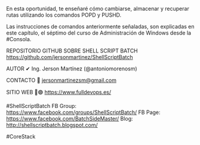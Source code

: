 En esta oportunidad, te enseñaré cómo cambiarse, almacenar y recuperar rutas utilizando los comandos POPD y PUSHD. 

Las instrucciones de comandos anteriormente señaladas, son explicadas en este capítulo, el séptimo del curso de Administración de Windows desde la #Consola.

REPOSITORIO GITHUB SOBRE SHELL SCRIPT BATCH
https://github.com/jersonmartinez/ShellScriptBatch

AUTOR
✔ Ing. Jerson Martínez (@antoniomorenosm)

CONTACTO
💌  jersonmartinezsm@gmail.com

SITIO WEB
🔵🟣 https://www.fulldevops.es/

#ShellScriptBatch
FB Group: https://www.facebook.com/groups/ShellScriptBatch/
FB Page: https://www.facebook.com/BatchSideMaster/
Blog: http://shellscriptbatch.blogspot.com/

#CoreStack
